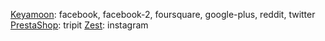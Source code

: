 [Keyamoon](https://github.com/Keyamoon/IcoMoon-Free): facebook, facebook-2, foursquare, google-plus, reddit, twitter
[PrestaShop](https://github.com/PrestaShop/prestashop-icon-font): tripit
[Zest](https://github.com/32pixelsCo/zest-icons): instagram
